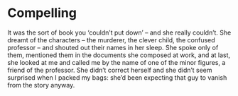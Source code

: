 Compelling
==========
It was the sort of book you ‘couldn’t put down’ – and she really couldn’t. She dreamt of the characters – the murderer, the clever child, the confused professor – and shouted out their names in her sleep. She spoke only of them, mentioned them in the documents she composed at work, and at last, she looked at me and called me by the name of one of the minor figures, a friend of the professor. She didn’t correct herself and she didn’t seem surprised when I packed my bags: she’d been expecting that guy to vanish from the story anyway.